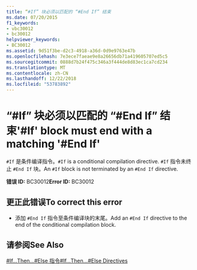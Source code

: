 ```yaml
---
title: “#If” 块必须以匹配的 “#End If” 结束
ms.date: 07/20/2015
f1_keywords:
- vbc30012
- bc30012
helpviewer_keywords:
- BC30012
ms.assetid: 9d51f3be-d2c3-4918-a36d-0d9e9763e47b
ms.openlocfilehash: 7e3ece7faeae9e8a26656db71a419605707ed5c5
ms.sourcegitcommit: 0888d7b24f475c346a3f444de8d83ec1ca7cd234
ms.translationtype: MT
ms.contentlocale: zh-CN
ms.lasthandoff: 12/22/2018
ms.locfileid: "53783892"
---
```

# <a name="if-block-must-end-with-a-matching-end-if"></a><span data-ttu-id="e07c6-102">“#If” 块必须以匹配的 “#End If” 结束</span><span class="sxs-lookup"><span data-stu-id="e07c6-102">'#If' block must end with a matching '#End If'</span></span>
<span data-ttu-id="e07c6-103">`#If` 是条件编译指令。</span><span class="sxs-lookup"><span data-stu-id="e07c6-103">`#If` is a conditional compilation directive.</span></span> <span data-ttu-id="e07c6-104">`#If` 指令未终止 `#End If` 块。</span><span class="sxs-lookup"><span data-stu-id="e07c6-104">An `#If` block is not terminated by an `#End If` directive.</span></span>  
  
 <span data-ttu-id="e07c6-105">**错误 ID:** BC30012</span><span class="sxs-lookup"><span data-stu-id="e07c6-105">**Error ID:** BC30012</span></span>  
  
## <a name="to-correct-this-error"></a><span data-ttu-id="e07c6-106">更正此错误</span><span class="sxs-lookup"><span data-stu-id="e07c6-106">To correct this error</span></span>  
  
-   <span data-ttu-id="e07c6-107">添加 `#End If` 指令至条件编译块的末尾。</span><span class="sxs-lookup"><span data-stu-id="e07c6-107">Add an `#End If` directive to the end of the conditional compilation block.</span></span>  
  
## <a name="see-also"></a><span data-ttu-id="e07c6-108">请参阅</span><span class="sxs-lookup"><span data-stu-id="e07c6-108">See Also</span></span>  
 [<span data-ttu-id="e07c6-109">#If...Then...#Else 指令</span><span class="sxs-lookup"><span data-stu-id="e07c6-109">#If...Then...#Else Directives</span></span>](../../visual-basic/language-reference/directives/if-then-else-directives.md)
